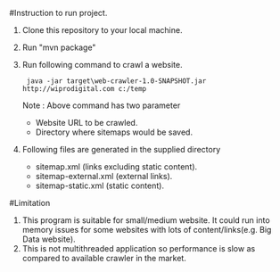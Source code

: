 #Instruction to run project.
1. Clone this repository to your local machine.
2. Run "mvn package"
3. Run following command to crawl a website.

        java -jar target\web-crawler-1.0-SNAPSHOT.jar http://wiprodigital.com c:/temp

    Note : Above command has two parameter
    * Website URL to be crawled.
    * Directory where sitemaps would be saved.

4. Following files are generated in the supplied directory
    * sitemap.xml (links excluding static content).
    * sitemap-external.xml (external links).
    * sitemap-static.xml (static content).



#Limitation
1. This program is suitable for small/medium website. It could run into memory issues for some websites with lots of content/links(e.g. Big Data website).
2. This is not multithreaded application so performance is slow as compared to available crawler in the market.





